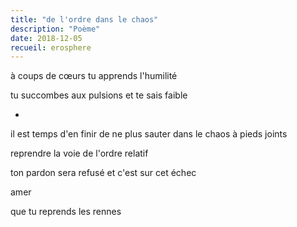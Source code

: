 ```yaml
---
title: "de l'ordre dans le chaos"
description: "Poème"
date: 2018-12-05
recueil: erosphere
---
```


à coups de cœurs
tu apprends l'humilité

tu succombes aux pulsions
et te sais faible

*

il est temps d'en finir
de ne plus sauter dans le chaos à pieds joints

reprendre la voie de l'ordre relatif

ton pardon sera refusé
et c'est sur cet échec

amer

que tu reprends les rennes
